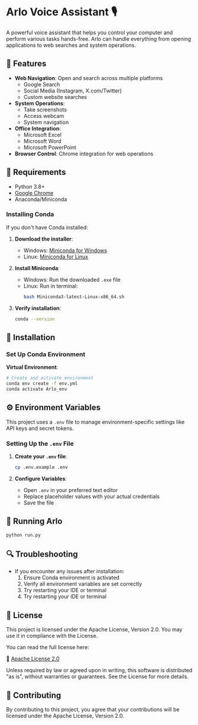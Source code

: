 # Arlo Voice Assistant 🎙️

A powerful voice assistant that helps you control your computer and perform various tasks hands-free. Arlo can handle everything from opening applications to web searches and system operations.

## 🌟 Features

- **Web Navigation**: Open and search across multiple platforms
  - Google Search
  - Social Media (Instagram, X.com/Twitter)
  - Custom website searches
- **System Operations**:
  - Take screenshots
  - Access webcam
  - System navigation
- **Office Integration**:
  - Microsoft Excel
  - Microsoft Word
  - Microsoft PowerPoint
- **Browser Control**: Chrome integration for web operations

## 🔧 Requirements

- Python 3.8+
- [Google Chrome](https://www.google.com/chrome/)
- Anaconda/Miniconda

### Installing Conda

If you don't have Conda installed:

1. **Download the installer**:
   - Windows: [Miniconda for Windows](https://docs.conda.io/en/latest/miniconda.html)
   - Linux: [Miniconda for Linux](https://docs.conda.io/en/latest/miniconda.html)

2. **Install Miniconda**:
   - Windows: Run the downloaded `.exe` file
   - Linux: Run in terminal:
     ```bash
     bash Miniconda3-latest-Linux-x86_64.sh
     ```

3. **Verify installation**:
   ```bash
   conda --version
   ```

## 🚀 Installation

### Set Up Conda Environment

**Virtual Environment**:
```bash
# Create and activate environment
conda env create -f env.yml
conda activate Arlo_env
```
## ⚙️ Environment Variables

This project uses a `.env` file to manage environment-specific settings like API keys and secret tokens.

### Setting Up the `.env` File

1. **Create your `.env` file**:
   ```bash
   cp .env.example .env
   ```

2. **Configure Variables**:
   - Open `.env` in your preferred text editor
   - Replace placeholder values with your actual credentials
   - Save the file

## 🎯 Running Arlo

```bash
python run.py
```

## 🔍 Troubleshooting

- If you encounter any issues after installation:
  1. Ensure Conda environment is activated
  2. Verify all environment variables are set correctly
  3. Try restarting your IDE or terminal
  3. Try restarting your IDE or terminal

## 📄 License
This project is licensed under the Apache License, Version 2.0. You may use it in compliance with the License.

You can read the full license here:

🔗 [Apache License 2.0](https://www.apache.org/licenses/LICENSE-2.0)

Unless required by law or agreed upon in writing, this software is distributed "as is", without warranties or guarantees. See the License for more details.

## 🤝 Contributing
By contributing to this project, you agree that your contributions will be licensed under the Apache License, Version 2.0.
